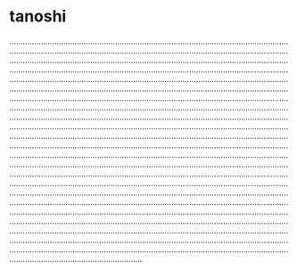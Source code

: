 # tanoshi
...............................................................................................................................................................................................................................................................................................................................................................................................................................................................................................................................................................................................................................................................................................................................................................................................................................................................................................................................................................................................................................................................................................................................................................................................................................................................................................................................................................................................................................................................................................................................................................................................................................................................................................................................................................................................................................................................................................................................................................................................................................................................................................................................................................................................................................................................................................................................................................................................................................................................................................................................................................................................................................................................................................................................................................................................................................................................................................................................................................................................................................